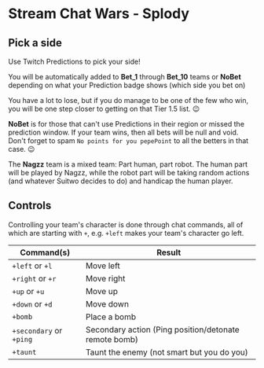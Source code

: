 # Stream Chat Wars - Splody

## Pick a side

Use Twitch Predictions to pick your side!

You will be automatically added to **Bet_1** through **Bet_10** teams or **NoBet** depending on what your Prediction badge shows (which side you bet on)

You have a lot to lose, but if you do manage to be one of the few who win, you will be one step closer to getting on that Tier 1.5 list. 😉

**NoBet** is for those that can't use Predictions in their region or missed the prediction window. If your team wins, then all bets will be null and void. Don't forget to spam `No points for you pepePoint` to all the betters in that case. 😉

The **Nagzz** team is a mixed team: Part human, part robot. The human part will be played by Nagzz, while the robot part will be taking random actions (and whatever Suitwo decides to do) and handicap the human player.


## Controls

Controlling your team's character is done through chat commands, all of which are starting with `+`, e.g. `+left` makes your team's character go left.

| Command(s)                                        | Result                                                |
|---------------------------------------------------|-------------------------------------------------------|
| `+left` or `+l`                                   | Move left                                             |
| `+right` or `+r`                                  | Move right                                            |
| `+up` or `+u`                                     | Move up                                               |
| `+down` or `+d`                                   | Move down                                             |
| `+bomb`                                           | Place a bomb                                          |
| `+secondary` or `+ping`                           | Secondary action (Ping position/detonate remote bomb) |
| `+taunt`                                          | Taunt the enemy (not smart but you do you)            |
